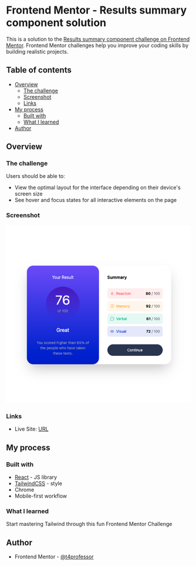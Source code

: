 # Frontend Mentor - Results summary component solution

This is a solution to the [Results summary component challenge on Frontend Mentor](https://www.frontendmentor.io/challenges/results-summary-component-CE_K6s0maV). Frontend Mentor challenges help you improve your coding skills by building realistic projects. 

## Table of contents

- [Overview](#overview)
  - [The challenge](#the-challenge)
  - [Screenshot](#screenshot)
  - [Links](#links)
- [My process](#my-process)
  - [Built with](#built-with)
  - [What I learned](#what-i-learned)
- [Author](#author)

## Overview

### The challenge

Users should be able to:

- View the optimal layout for the interface depending on their device's screen size
- See hover and focus states for all interactive elements on the page

### Screenshot

![Desktop Screenshot](./public/desktop-screenshot.png)

### Links

- Live Site: [URL](https://t4professor-results-summary-component.netlify.app/)

## My process

### Built with

- [React](https://reactjs.org/) - JS library
- [TailwindCSS](https://tailwindcss.com/) - style
- Chrome
- Mobile-first workflow

### What I learned

Start mastering Tailwind through this fun Frontend Mentor Challenge

## Author

- Frontend Mentor - [@t4professor](https://www.frontendmentor.io/profile/t4professor)
